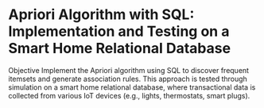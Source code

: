 # Apriori Algorithm with SQL: Implementation and Testing on a Smart Home Relational Database
Objective
Implement the Apriori algorithm using SQL to discover frequent itemsets and generate association rules. This approach is tested through simulation on a smart home relational database, where transactional data is collected from various IoT devices (e.g., lights, thermostats, smart plugs).
